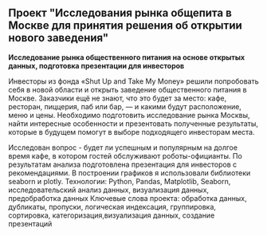 ## Проект "Исследования рынка общепита в Москве для принятия решения об открытии нового заведения"
<b>Исследование рынка общественного питания на основе открытых данных, подготовка презентации для инвесторов</b>

Инвесторы из фонда «Shut Up and Take My Money» решили попробовать себя в новой области и открыть заведение общественного питания в Москве. Заказчики ещё не знают, что это будет за место: кафе, ресторан, пиццерия, паб или бар, — и какими будут расположение, меню и цены. Необходимо подготовить исследование рынка Москвы, найти интересные особенности и презентовать полученные результаты, которые в будущем помогут в выборе подходящего инвесторам места.


Исследован вопрос - будет ли успешным и популярным на долгое время кафе, в котором гостей обслуживают роботы-официанты. По результатам анализа подготовлена презентация для инвесторов с рекомендациями. В построении графиков я использовали библиотеки seaborn и plotly. 
Технологии:  Python, Pandas, Matplotlib, Seaborn,  исследовательский анализ данных, визуализация данных, предобработка данных 
Ключевые слова проекта: обработка данных, дубликаты, пропуски, логическая индексация, группировка, сортировка, категоризация,визуализация данных, создание презентаций
